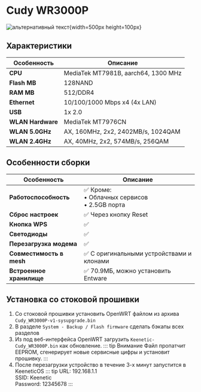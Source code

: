 # Cudy WR3000P <YezBadge type="keenetic" text="4.3.6.2" url="/assets/files/firmware/Cudy_WR3000P.7z" />

![альтернативный текст](/assets/images/wiki/guides/cudy/main.png){width=500px height=100px}

## Характеристики

| Особенность       | Описание                            |
|-------------------|-------------------------------------|
| **CPU**           | MediaTek MT7981B, aarch64, 1300 MHz |
| **Flash MB**      | 128NAND                             |
| **RAM MB**        | 512/DDR4                            |
| **Ethernet**      | 10/100/1000 Mbps x4 (4x LAN)        |
| **USB**           | 1x 2.0                              |
| **WLAN Hardware** | MediaTek MT7976CN                   |
| **WLAN 5.0GHz**   | AX, 160MHz, 2x2, 2402MB/s, 1024QAM  |
| **WLAN 2.4GHz**   | AX, 40MHz, 2x2, 574MB/s, 256QAM     |

## Особенности сборки

| Особенность              | Описание                                               |
|--------------------------|--------------------------------------------------------|
| **Работоспособность**    | ✅ Кроме: <br/> • Облачных сервисов <br/> • 2.5GB порта |
| **Сброс настроек**       | ✅ Через кнопку Reset                                   |
| **Кнопка WPS**           | ✅                                                      |
| **Светодиоды**           | ✅                                                      |
| **Перезагрузка модема**  | ✅                                                      |
| **Совместимость в mesh** | ✅ С оригинальными устройствами и клонами               |
| **Встроенное хранилище** | ✅ 70.9МБ, можно установить Entware                     |

## Установка со стоковой прошивки

1. Со стоковой прошивки установить OpenWRT файлом из архива `Cudy_WR3000P-v1-sysupgrade.bin`
2. В разделе `System - Backup / Flash firmware` сделать бэкапы всех разделов
3. Из под веб-интерфейса OpenWRT загрузить `Keenetic-Cudy_WR3000P.bin` как
   обновление.
   ::: tip Внимание
   Файл пропатчит EEPROM, сгенерирует новые сервисные цифры и установит прошивку.
   :::
4. После перезагрузки устройство в течение 3-х минут запустится в KeeneticOS
   ::: tip URL: 192.168.1.1<br/>SSID: Keenetic<br/>Password: 12345678
   :::